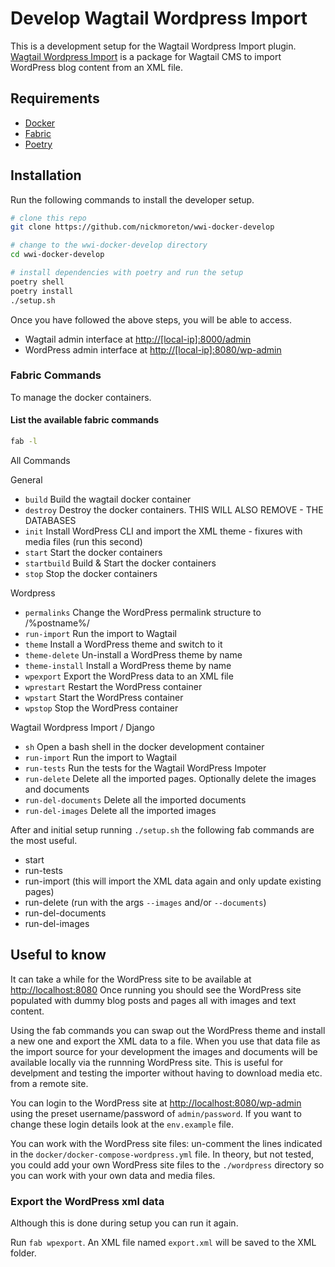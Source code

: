 # Develop Wagtail Wordpress Import

This is a development setup for the Wagtail Wordpress Import plugin. [Wagtail Wordpress Import](https://github.com/torchbox/wagtail-wordpress-import) is a package for Wagtail CMS to import WordPress blog content from an XML file.

## Requirements

- [Docker](https://www.docker.com/products/docker-desktop)
- [Fabric](https://www.fabfile.org/)
- [Poetry](https://python-poetry.org/)

## Installation

Run the following commands to install the developer setup.

```bash
# clone this repo
git clone https://github.com/nickmoreton/wwi-docker-develop

# change to the wwi-docker-develop directory
cd wwi-docker-develop

# install dependencies with poetry and run the setup
poetry shell
poetry install
./setup.sh
```

Once you have followed the above steps, you will be able to access.

- Wagtail admin interface at <http://[local-ip]:8000/admin>
- WordPress admin interface at  <http://[local-ip]:8080/wp-admin>

### Fabric Commands

To manage the docker containers.

#### List the available fabric commands

```bash
fab -l
```

All Commands

General

- `build`           Build the wagtail docker container
- `destroy`         Destroy the docker containers. THIS WILL ALSO REMOVE - THE DATABASES
- `init`            Install WordPress CLI and import the XML theme - fixures with media files (run this second)
- `start`           Start the docker containers
- `startbuild`      Build & Start the docker containers
- `stop`            Stop the docker containers

Wordpress

- `permalinks`      Change the WordPress permalink structure to /%postname%/
- `run-import`      Run the import to Wagtail
- `theme`           Install a WordPress theme and switch to it
- `theme-delete`    Un-install a WordPress theme by name
- `theme-install`   Install a WordPress theme by name
- `wpexport`        Export the WordPress data to an XML file
- `wprestart`       Restart the WordPress container
- `wpstart`         Start the WordPress container
- `wpstop`          Stop the WordPress container

Wagtail Wordpress Import / Django

- `sh`                  Open a bash shell in the docker development container
- `run-import`          Run the import to Wagtail
- `run-tests`           Run the tests for the Wagtail WordPress Impoter
- `run-delete`          Delete all the imported pages. Optionally delete the images and documents
- `run-del-documents`   Delete all the imported documents
- `run-del-images`      Delete all the imported images

After and initial setup running `./setup.sh` the following fab commands are the most useful.

- start
- run-tests
- run-import (this will import the XML data again and only update existing pages)
- run-delete (run with the args `--images` and/or `--documents`)
- run-del-documents
- run-del-images

## Useful to know

It can take a while for the WordPress site to be available at <http://localhost:8080> Once running you should see the WordPress site populated with dummy blog posts and pages all with images and text content.

Using the fab commands you can swap out the WordPress theme and install a new one and export the XML data to a file. When you use that data file as the import source for your development the images and documents will be available locally via the runnning WordPress site. This is useful for develpment and testing the importer without having to download media etc. from a remote site.

You can login to the WordPress site at <http://localhost:8080/wp-admin> using the preset username/password of `admin/password`. If you want to change these login details look at the `env.example` file.

You can work with the WordPress site files: un-comment the lines indicated in the `docker/docker-compose-wordpress.yml` file. In theory, but not tested, you could add your own WordPress site files to the `./wordpress` directory so you can work with your own data and media files.

### Export the WordPress xml data

Although this is done during setup you can run it again.

Run `fab wpexport`. An XML file named `export.xml` will be saved to the XML folder.
